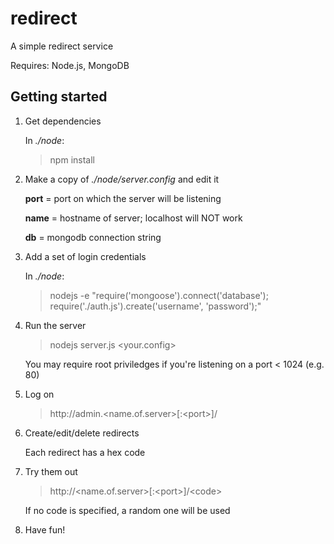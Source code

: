redirect
========

A simple redirect service

Requires: Node.js, MongoDB

Getting started
---------------

1. Get dependencies

    In  _./node_:
    > npm install

2. Make a copy of _./node/server.config_ and edit it

    __port__ = port on which the server will be listening
    
    __name__ = hostname of server; localhost will NOT work
    
    __db__   = mongodb connection string 

3. Add a set of login credentials

    In  _./node_:
    > nodejs -e "require('mongoose').connect('database'); require('./auth.js').create('username', 'password');"
    
4. Run the server
    > nodejs server.js \<your.config\>

    You may require root priviledges if you're listening on a port < 1024 (e.g. 80)

5. Log on
    > http://admin\.\<name.of.server\>[:\<port\>]/

6. Create/edit/delete redirects

    Each redirect has a hex code

7. Try them out
    > http://\<name.of.server\>[:\<port\>]/\<code\>

    If no code is specified, a random one will be used

8. Have fun!
